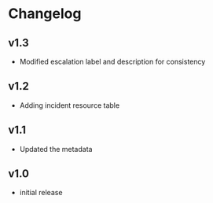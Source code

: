# Changelog

## v1.3

- Modified escalation label and description for consistency

## v1.2

- Adding incident resource table

## v1.1

- Updated the metadata

## v1.0

- initial release

